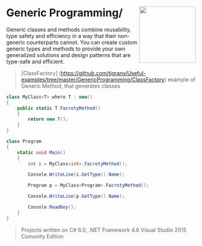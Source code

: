 # Generic Programming/  <img src="https://cloud.githubusercontent.com/assets/24522089/21962098/41a510c8-db36-11e6-95ef-eb392a0a1919.png" align="right" width="150px" height="150px" /> 

Generic classes and methods combine reusability, type safety and efficiency in a way that their non-generic counterparts cannot. You can create custom generic types and methods to provide your own generalized solutions and design patterns that are type-safe and efficient.

> [ClassFactory] (https://github.com/tigranv/Useful-examples/tree/master/GenericProgramming/ClassFactory) example of Generic Method, that generates classes 

```c#
class MyClass<T> where T : new()
{
    public static T FacrotyMethod()
    {
        return new T();
    }
}

class Program
{
    static void Main()
    {
        int i = MyClass<int>.FacrotyMethod();

        Console.WriteLine(i.GetType().Name);

        Program p = MyClass<Program>.FacrotyMethod();

        Console.WriteLine(p.GetType().Name);

        Console.ReadKey();
    }
}
```




> Projects written on C# 6.0, .NET Framework 4.6 Visual Studio 2015 Comunity Edition

